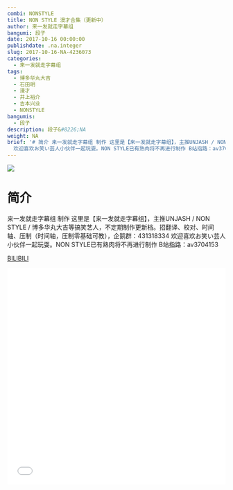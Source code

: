 ```yaml
---
combi: NONSTYLE
title: NON STYLE 漫才合集（更新中）
author: 来一发就走字幕组
bangumi: 段子
date: 2017-10-16 00:00:00
publishdate: .na.integer
slug: 2017-10-16-NA-4236073
categories:
  - 来一发就走字幕组
tags:
  - 博多华丸大吉
  - 石田明
  - 漫才
  - 井上裕介
  - 吉本兴业
  - NONSTYLE
bangumis:
  - 段子
description: 段子&#8226;NA
weight: NA
brief: '# 简介 来一发就走字幕组 制作 这里是【来一发就走字幕组】，主推UNJASH / NON STYLE / 博多华丸大吉等搞笑艺人，不定期制作更新档。招翻译、校对、时间轴、压制（时间轴，压制零基础可教），企鹅群：431318334
  欢迎喜欢お笑い芸人小伙伴一起玩耍。NON STYLE已有熟肉将不再进行制作 B站指路：av3704153'
---
```


![](https://i.imgur.com/LTyJbRe.jpg)

# 简介  
来一发就走字幕组 制作  这里是【来一发就走字幕组】，主推UNJASH / NON STYLE / 博多华丸大吉等搞笑艺人，不定期制作更新档。招翻译、校对、时间轴、压制（时间轴，压制零基础可教），企鹅群：431318334 欢迎喜欢お笑い芸人小伙伴一起玩耍。NON STYLE已有熟肉将不再进行制作 B站指路：av3704153

  [BILIBILI](https://www.bilibili.com/video/av4236073/)


<div class="vcontainer">  <iframe class='video' src="//www.bilibili.com/blackboard/player.html?aid=4236073" width="100%" height="500" frameborder="0" allowfullscreen="allowfullscreen"></iframe></div>
